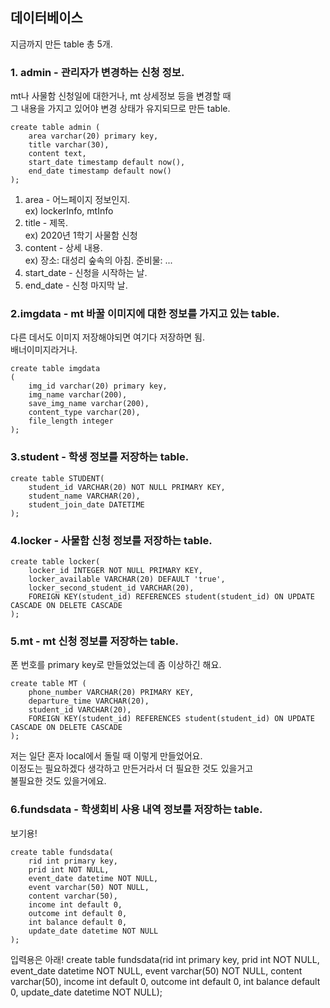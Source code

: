 ## 데이터베이스    
지금까지 만든 table 총 5개.

### 1. admin - 관리자가 변경하는 신청 정보. 
mt나 사물함 신청일에 대한거나, mt 상세정보 등을 변경할 때   
그 내용을 가지고 있어야 변경 상태가 유지되므로 만든 table.   
```
create table admin (
	area varchar(20) primary key,
	title varchar(30),
	content text,
	start_date timestamp default now(),
	end_date timestamp default now()
);
```

1) area - 어느페이지 정보인지.    
ex) lockerInfo, mtInfo     
2) title - 제목.     
ex) 2020년 1학기 사물함 신청    
3) content - 상세 내용.    
ex) 장소: 대성리 숲속의 아침. 준비물: ...    
4) start_date - 신청을 시작하는 날.   
5) end_date - 신청 마지막 날.    


### 2.imgdata - mt 바꿀 이미지에 대한 정보를 가지고 있는 table.
다른 데서도 이미지 저장해야되면 여기다 저장하면 됨.     
배너이미지라거나.
```
create table imgdata
(
	img_id varchar(20) primary key,
	img_name varchar(200),
	save_img_name varchar(200),
	content_type varchar(20),
	file_length integer
);
```


### 3.student - 학생 정보를 저장하는 table.
```
create table STUDENT(
	student_id VARCHAR(20) NOT NULL PRIMARY KEY,
	student_name VARCHAR(20),
	student_join_date DATETIME
);
```

### 4.locker - 사물함 신청 정보를 저장하는 table.
```
create table locker(
	locker_id INTEGER NOT NULL PRIMARY KEY,
	locker_available VARCHAR(20) DEFAULT 'true',
	locker_second_student_id VARCHAR(20),
	FOREIGN KEY(student_id) REFERENCES student(student_id) ON UPDATE CASCADE ON DELETE CASCADE
);
```


### 5.mt - mt 신청 정보를 저장하는 table.
폰 번호를 primary key로 만들었었는데 좀 이상하긴 해요.
```
create table MT (
	phone_number VARCHAR(20) PRIMARY KEY,
	departure_time VARCHAR(20),
	student_id VARCHAR(20),
	FOREIGN KEY(student_id) REFERENCES student(student_id) ON UPDATE CASCADE ON DELETE CASCADE
);
```


저는 일단 혼자 local에서 돌릴 때 이렇게 만들었어요.    
이정도는 필요하겠다 생각하고 만든거라서 더 필요한 것도 있을거고     
불필요한 것도 있을거에요.    


### 6.fundsdata - 학생회비 사용 내역 정보를 저장하는 table.
보기용!
```
create table fundsdata(
	rid int primary key,
	prid int NOT NULL,
	event_date datetime NOT NULL,
	event varchar(50) NOT NULL,
	content varchar(50),
	income int default 0,
	outcome int default 0,
	int balance default 0,
	update_date datetime NOT NULL
);
```
입력용은 아래!
create table fundsdata(rid int primary key, prid int NOT NULL, event_date datetime NOT NULL, event varchar(50) NOT NULL, content varchar(50), income int default 0, outcome int default 0, int balance default 0, update_date datetime NOT NULL);

